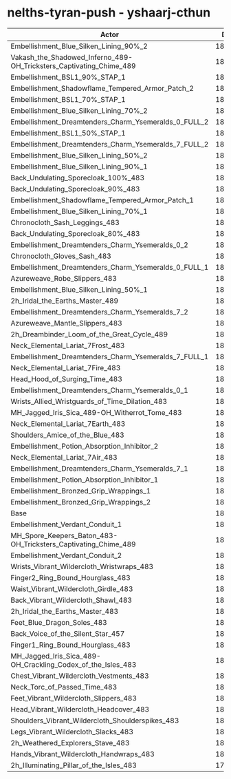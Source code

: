 # nelths-tyran-push - yshaarj-cthun
| Actor | DPS | Increase |
|---|:---:|:---:|
|Embellishment_Blue_Silken_Lining_90%_2|187812|3.27%|
|Vakash_the_Shadowed_Inferno_489-OH_Tricksters_Captivating_Chime_489|187493|3.10%|
|Embellishment_BSL1_90%_STAP_1|187152|2.91%|
|Embellishment_Shadowflame_Tempered_Armor_Patch_2|186571|2.59%|
|Embellishment_BSL1_70%_STAP_1|186463|2.53%|
|Embellishment_Blue_Silken_Lining_70%_2|186281|2.43%|
|Embellishment_Dreamtenders_Charm_Ysemeralds_0_FULL_2|185945|2.25%|
|Embellishment_BSL1_50%_STAP_1|185808|2.17%|
|Embellishment_Dreamtenders_Charm_Ysemeralds_7_FULL_2|185191|1.83%|
|Embellishment_Blue_Silken_Lining_50%_2|184999|1.73%|
|Embellishment_Blue_Silken_Lining_90%_1|184795|1.61%|
|Back_Undulating_Sporecloak_100%_483|184622|1.52%|
|Back_Undulating_Sporecloak_90%_483|184349|1.37%|
|Embellishment_Shadowflame_Tempered_Armor_Patch_1|184166|1.27%|
|Embellishment_Blue_Silken_Lining_70%_1|184165|1.27%|
|Chronocloth_Sash_Leggings_483|184018|1.19%|
|Back_Undulating_Sporecloak_80%_483|184010|1.18%|
|Embellishment_Dreamtenders_Charm_Ysemeralds_0_2|183949|1.15%|
|Chronocloth_Gloves_Sash_483|183894|1.12%|
|Embellishment_Dreamtenders_Charm_Ysemeralds_0_FULL_1|183749|1.04%|
|Azureweave_Robe_Slippers_483|183546|0.93%|
|Embellishment_Blue_Silken_Lining_50%_1|183471|0.89%|
|2h_Iridal_the_Earths_Master_489|183467|0.88%|
|Embellishment_Dreamtenders_Charm_Ysemeralds_7_2|183450|0.87%|
|Azureweave_Mantle_Slippers_483|183242|0.76%|
|2h_Dreambinder_Loom_of_the_Great_Cycle_489|183013|0.63%|
|Neck_Elemental_Lariat_7Frost_483|182928|0.59%|
|Embellishment_Dreamtenders_Charm_Ysemeralds_7_FULL_1|182894|0.57%|
|Neck_Elemental_Lariat_7Fire_483|182878|0.56%|
|Head_Hood_of_Surging_Time_483|182862|0.55%|
|Embellishment_Dreamtenders_Charm_Ysemeralds_0_1|182814|0.52%|
|Wrists_Allied_Wristguards_of_Time_Dilation_483|182694|0.46%|
|MH_Jagged_Iris_Sica_489-OH_Witherrot_Tome_483|182564|0.39%|
|Neck_Elemental_Lariat_7Earth_483|182431|0.31%|
|Shoulders_Amice_of_the_Blue_483|182354|0.27%|
|Embellishment_Potion_Absorption_Inhibitor_2|182308|0.25%|
|Neck_Elemental_Lariat_7Air_483|182252|0.22%|
|Embellishment_Dreamtenders_Charm_Ysemeralds_7_1|182133|0.15%|
|Embellishment_Potion_Absorption_Inhibitor_1|182113|0.14%|
|Embellishment_Bronzed_Grip_Wrappings_1|181948|0.05%|
|Embellishment_Bronzed_Grip_Wrappings_2|181891|0.02%|
|Base|181860|0.00%|
|Embellishment_Verdant_Conduit_1|181850|-0.01%|
|MH_Spore_Keepers_Baton_483-OH_Tricksters_Captivating_Chime_489|181834|-0.01%|
|Embellishment_Verdant_Conduit_2|181823|-0.02%|
|Wrists_Vibrant_Wildercloth_Wristwraps_483|181582|-0.15%|
|Finger2_Ring_Bound_Hourglass_483|181518|-0.19%|
|Waist_Vibrant_Wildercloth_Girdle_483|181423|-0.24%|
|Back_Vibrant_Wildercloth_Shawl_483|181376|-0.27%|
|2h_Iridal_the_Earths_Master_483|181362|-0.27%|
|Feet_Blue_Dragon_Soles_483|181305|-0.31%|
|Back_Voice_of_the_Silent_Star_457|181261|-0.33%|
|Finger1_Ring_Bound_Hourglass_483|181145|-0.39%|
|MH_Jagged_Iris_Sica_489-OH_Crackling_Codex_of_the_Isles_483|181131|-0.40%|
|Chest_Vibrant_Wildercloth_Vestments_483|181112|-0.41%|
|Neck_Torc_of_Passed_Time_483|181049|-0.45%|
|Feet_Vibrant_Wildercloth_Slippers_483|181033|-0.45%|
|Head_Vibrant_Wildercloth_Headcover_483|180836|-0.56%|
|Shoulders_Vibrant_Wildercloth_Shoulderspikes_483|180810|-0.58%|
|Legs_Vibrant_Wildercloth_Slacks_483|180643|-0.67%|
|2h_Weathered_Explorers_Stave_483|180616|-0.68%|
|Hands_Vibrant_Wildercloth_Handwraps_483|180477|-0.76%|
|2h_Illuminating_Pillar_of_the_Isles_483|179858|-1.10%|
